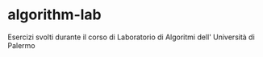# algorithm-lab
Esercizi svolti durante il corso di Laboratorio di Algoritmi dell' Università di Palermo
